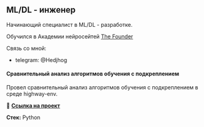 ## ML/DL - инженер

Начинающий специалист в ML/DL - разработке.

Обучился в Академии нейросейтей [The Founder](https://dnk.the-founder.ru/school/courses)

Связь со мной: 
 - telegram: @Hedjhog


#### Сравнительный анализ алгоритмов обучения с подкреплением
Провел сравнительный анализ алгоритмов обучения с подкреплением в среде highway-env.

📌 [**Ссылка на проект**](https://github.com/Skullsofmarkl/rl_learning)

**Стек:** Python
